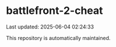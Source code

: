 # battlefront-2-cheat

Last updated: 2025-06-04 02:24:33

This repository is automatically maintained.
